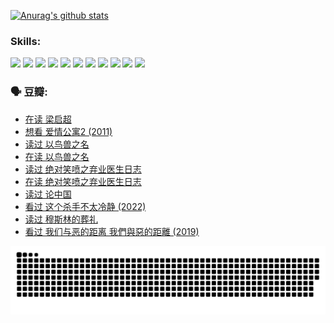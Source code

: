 
[![Anurag's github stats](https://github-readme-stats.vercel.app/api?username=w940853815)](https://github.com/anuraghazra/github-readme-stats)

### Skills:

<code><img height="32" src="https://cdn.jsdelivr.net/npm/simple-icons@v5/icons/python.svg"></code>
<code><img height="32" src="https://cdn.jsdelivr.net/npm/simple-icons@v5/icons/javascript.svg"></code>
<code><img height="32" src="https://cdn.jsdelivr.net/npm/simple-icons@v5/icons/django.svg"></code>
<code><img height="32" src="https://cdn.jsdelivr.net/npm/simple-icons@v5/icons/flask.svg"></code>
<code><img height="32" src="https://cdn.jsdelivr.net/npm/simple-icons@v5/icons/vuetify.svg"></code>
<code><img height="32" src="https://cdn.jsdelivr.net/npm/simple-icons@v5/icons/git.svg"></code>
<code><img height="32" src="https://cdn.jsdelivr.net/npm/simple-icons@v5/icons/docker.svg"></code>
<code><img height="32" src="https://cdn.jsdelivr.net/npm/simple-icons@v5/icons/postgresql.svg"></code>
<code><img height="32" src="https://cdn.jsdelivr.net/npm/simple-icons@v5/icons/elasticsearch.svg"></code>
<code><img height="32" src="https://cdn.jsdelivr.net/npm/simple-icons@v5/icons/macos.svg"></code>
<code><img height="32" src="https://cdn.jsdelivr.net/npm/simple-icons@v5/icons/linux.svg"></code>

### 🗣 豆瓣:

<!-- DOUBAN-ACTIVITIES:START -->
- [在读 梁启超](https://www.douban.com/people/136069238/status/3876806133/?_i=53214681)
- [想看 爱情公寓2‎ (2011)](https://www.douban.com/people/136069238/status/3876682115/?_i=53214681)
- [读过 以鸟兽之名](https://www.douban.com/people/136069238/status/3876369302/?_i=53214681)
- [在读 以鸟兽之名](https://www.douban.com/people/136069238/status/3869094471/?_i=53214681)
- [读过 绝对笑喷之弃业医生日志](https://www.douban.com/people/136069238/status/3869093225/?_i=53214681)
- [在读 绝对笑喷之弃业医生日志](https://www.douban.com/people/136069238/status/3862106751/?_i=53214682)
- [读过 论中国](https://www.douban.com/people/136069238/status/3862105795/?_i=53214682)
- [看过 这个杀手不太冷静‎ (2022)](https://www.douban.com/people/136069238/status/3856458693/?_i=53214682)
- [读过 穆斯林的葬礼](https://www.douban.com/people/136069238/status/3855575583/?_i=53214682)
- [看过 我们与恶的距离 我們與惡的距離‎ (2019)](https://www.douban.com/people/136069238/status/3853890206/?_i=53214682)
<!-- DOUBAN-ACTIVITIES:END -->


![Snake animation](https://raw.githubusercontent.com/w940853815/w940853815/output/github-contribution-grid-snake.svg)

<!--
**w940853815/w940853815** is a ✨ _special_ ✨ repository because its `README.md` (this file) appears on your GitHub profile.

Here are some ideas to get you started:

- 🔭 I’m currently working on ...
- 🌱 I’m currently learning ...
- 👯 I’m looking to collaborate on ...
- 🤔 I’m looking for help with ...
- 💬 Ask me about ...
- 📫 How to reach me: ...
- 😄 Pronouns: ...
- ⚡ Fun fact: ...
-->
